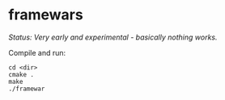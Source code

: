 framewars
=========

*Status: Very early and experimental - basically nothing works.*

Compile and run:

    cd <dir>
    cmake .
    make
    ./framewar
